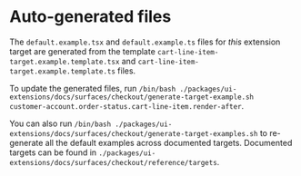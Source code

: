# Auto-generated files

The `default.example.tsx` and `default.example.ts` files for _this_ extension target are generated from the template `cart-line-item-target.example.template.tsx` and `cart-line-item-target.example.template.ts` files.

To update the generated files, run `/bin/bash ./packages/ui-extensions/docs/surfaces/checkout/generate-target-example.sh  customer-account.order-status.cart-line-item.render-after`.

You can also run `/bin/bash ./packages/ui-extensions/docs/surfaces/checkout/generate-target-examples.sh` to re-generate all the default examples across documented targets.
Documented targets can be found in `./packages/ui-extensions/docs/surfaces/checkout/reference/targets`.

